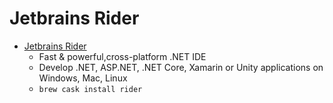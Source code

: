 # Jetbrains Rider
- [Jetbrains Rider](https://www.jetbrains.com/rider/)
  -  Fast & powerful,cross-platform .NET IDE
  - Develop .NET, ASP.NET, .NET Core, Xamarin or Unity applications on Windows, Mac, Linux
  - `brew cask install rider`
